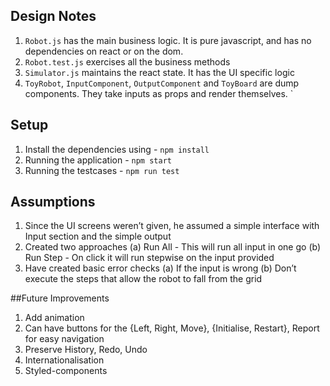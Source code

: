 ## Design Notes

1. `Robot.js` has the main business logic. It is pure javascript, and has no dependencies on react or on the dom.
2. `Robot.test.js` exercises all the business methods
3. `Simulator.js` maintains the react state. It has the UI specific logic
4. `ToyRobot`, `InputComponent`, `OutputComponent` and `ToyBoard` are dump components. They take inputs as props and render themselves. `

## Setup

1. Install the dependencies using - `npm install`
2. Running the application - `npm start`
3. Running the testcases - `npm run test`

## Assumptions

1. Since the UI screens weren’t given, he assumed a simple interface with Input section and the simple output
2. Created two approaches (a) Run All - This will run all input in one go (b) Run Step - On click it will run stepwise on the input provided
3. Have created basic error checks (a) If the input is wrong (b) Don’t execute the steps that allow the robot to fall from the grid

##Future Improvements

1. Add animation
2. Can have buttons for the {Left, Right, Move}, {Initialise, Restart}, Report for easy navigation
3. Preserve History, Redo, Undo
4. Internationalisation
5. Styled-components